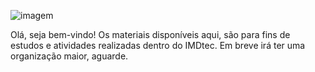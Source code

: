 ![image](https://github.com/felipe-sbm/JavaScript/assets/129466661/35939f7e-389b-4f6b-bfb4-62d33412bee3)m

Olá, seja bem-vindo!
Os materiais disponíveis aqui, são para fins de estudos e atividades realizadas dentro do IMDtec.
Em breve irá ter uma organização maior, aguarde.
